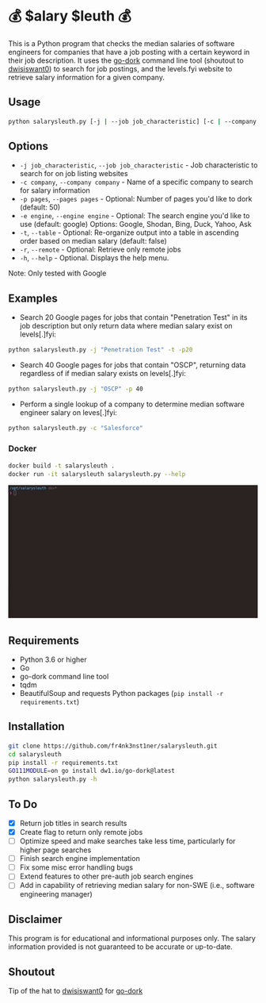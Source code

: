# 💰 $alary $leuth 💰
This is a Python program that checks the median salaries of software engineers for companies that have a job posting with a certain keyword in their job description. It uses the [go-dork](https://github.com/dwisiswant0/go-dork) command line tool (shoutout to [dwisiswant0](https://github.com/dwisiswant0)) to search for job postings, and the levels.fyi website to retrieve salary information for a given company.

## Usage
```bash
python salarysleuth.py [-j | --job job_characteristic] [-c | --company companyname] [-p | --pages pages] [-e | --engine engine] [-t --table] [-h | --help]
```

## Options
* `-j job_characteristic`, `--job job_characteristic` - Job characteristic to search for on job listing websites
* `-c company`, `--company company` - Name of a specific company to search for salary information
* `-p pages`, `--pages pages` - Optional: Number of pages you'd like to dork (default: 50)
* `-e engine`, `--engine engine` - Optional: The search engine you'd like to use (default: google) Options: Google, Shodan, Bing, Duck, Yahoo, Ask 
* `-t`, `--table` - Optional: Re-organize output into a table in ascending order based on median salary (default: false)
* `-r`, `--remote` - Optional: Retrieve only remote jobs
* `-h`, `--help` - Optional. Displays the help menu.

Note: Only tested with Google

## Examples
- Search 20 Google pages for jobs that contain "Penetration Test" in its job description but only return data where median salary exist on levels[.]fyi:
```bash
python salarysleuth.py -j "Penetration Test" -t -p20
```

- Search 40 Google pages for jobs that contain "OSCP", returning data regardless of if median salary exists on levels[.]fyi:
```bash
python salarysleuth.py -j "OSCP" -p 40 
```

- Perform a single lookup of a company to determine median software engineer salary on leves[.]fyi:
```bash
python salarysleuth.py -c "Salesforce"
```

### Docker
```bash
docker build -t salarysleuth .
docker run -it salarysleuth salarysleuth.py --help
```
![Alt Text](https://github.com/fr4nk3nst1ner/salarysleuth/blob/main/resources/salarysleuth_3.gif)

## Requirements
* Python 3.6 or higher
* Go
* go-dork command line tool
* tqdm
* BeautifulSoup and requests Python packages (`pip install -r requirements.txt`)

## Installation
```bash
git clone https://github.com/fr4nk3nst1ner/salarysleuth.git
cd salarysleuth
pip install -r requirements.txt
GO111MODULE=on go install dw1.io/go-dork@latest
python salarysleuth.py -h
```

## To Do

- [x] Return job titles in search results
- [x] Create flag to return only remote jobs 
- [ ] Optimize speed and make searches take less time, particularly for higher page searches
- [ ] Finish search engine implementation
- [ ] Fix some misc error handling bugs 
- [ ] Extend features to other pre-auth job search engines 
- [ ] Add in capability of retrieving median salary for non-SWE (i.e., software engineering manager)

## Disclaimer
This program is for educational and informational purposes only. The salary information provided is not guaranteed to be accurate or up-to-date.

## Shoutout
Tip of the hat to [dwisiswant0](https://github.com/dwisiswant0) for [go-dork](https://github.com/dwisiswant0/go-dork)


